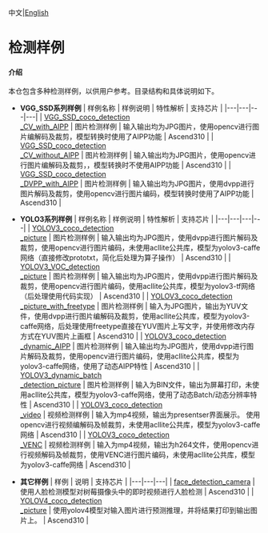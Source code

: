中文|[English](README.md)

# 检测样例

#### 介绍
本仓包含多种检测样例，以供用户参考。目录结构和具体说明如下。    
- **VGG_SSD系列样例**
  | 样例名称  | 样例说明  | 特性解析  | 支持芯片 |
  |---|---|---|---|
  | [VGG_SSD_coco_detection<br>_CV_with_AIPP](./VGG_SSD_coco_detection_CV_with_AIPP)  | 图片检测样例  | 输入输出均为JPG图片，使用opencv进行图片编解码及裁剪，模型转换时使用了AIPP功能  | Ascend310 |
  | [VGG_SSD_coco_detection<br>_CV_without_AIPP](./VGG_SSD_coco_detection_CV_without_AIPP)  | 图片检测样例  | 输入输出均为JPG图片，使用opencv进行图片编解码及裁剪，，模型转换时不使用AIPP功能   | Ascend310 |
  | [VGG_SSD_coco_detection<br>_DVPP_with_AIPP](./VGG_SSD_coco_detection_DVPP_with_AIPP)  | 图片检测样例  |  输入输出均为JPG图片，使用dvpp进行图片解码及裁剪，使用opencv进行图片编码，模型转换时使用了AIPP功能  | Ascend310 |

- **YOLO3系列样例**
  | 样例名称  | 样例说明  | 特性解析  | 支持芯片 |
  |---|---|---|---|
  | [YOLOV3_coco_detection<br>_picture](./YOLOV3_coco_detection_picture)  | 图片检测样例  | 输入输出均为JPG图片，使用dvpp进行图片解码及裁剪，使用opencv进行图片编码，未使用acllite公共库，模型为yolov3-caffe网络（直接修改prototxt，简化后处理为算子操作）  | Ascend310 |
  | [YOLOV3_VOC_detection<br>_picture](./YOLOV3_VOC_detection_picture)  | 图片检测样例  | 输入输出均为JPG图片，使用dvpp进行图片解码及裁剪，使用opencv进行图片编码，使用acllite公共库，模型为yolov3-tf网络（后处理使用代码实现）  | Ascend310 |
  | [YOLOV3_coco_detection<br>_picture_with_freetype](./YOLOV3_coco_detection_picture_with_freetype)  | 图片检测样例  | 输入为JPG图片，输出为YUV文件，使用dvpp进行图片编解码及裁剪，使用acllite公共库，模型为yolov3-caffe网络，后处理使用freetype直接在YUV图片上写文字，并使用修改内存方式在YUV图片上画框  | Ascend310 |
  | [YOLOV3_coco_detection<br>_dynamic_AIPP](./YOLOV3_coco_detection_dynamic_AIPP)  | 图片检测样例  |  输入输出均为JPG图片，使用dvpp进行图片解码及裁剪，使用opencv进行图片编码，使用acllite公共库，模型为yolov3-caffe网络，使用了动态AIPP特性  | Ascend310 |
  | [YOLOV3_dynamic_batch<br>_detection_picture](./YOLOV3_dynamic_batch_detection_picture)  | 图片检测样例  | 输入为BIN文件，输出为屏幕打印，未使用acllite公共库，模型为yolov3-caffe网络，使用了动态Batch/动态分辨率特性 | Ascend310 |
  | [YOLOV3_coco_detection<br>_video](./YOLOV3_coco_detection_video)  | 视频检测样例  | 输入为mp4视频，输出为presentser界面展示。 使用opencv进行视频编解码及帧裁剪，未使用acllite公共库，模型为yolov3-caffe网络 | Ascend310 |
  | [YOLOV3_coco_detection<br>_VENC](./YOLOV3_coco_detection_VENC)  | 视频检测样例  | 输入为mp4视频，输出为h264文件，使用opencv进行视频解码及帧裁剪，使用VENC进行图片编码，未使用acllite公共库，模型为yolov3-caffe网络  | Ascend310 |
   
- **其它样例**
  | 样例  | 说明  | 支持芯片 |
  |---|---|---|
  | [face_detection_camera](./face_detection_camera)  | 使用人脸检测模型对树莓摄像头中的即时视频进行人脸检测  | Ascend310 |
  | [YOLOV4_coco_detection<br>_picture](./YOLOV4_coco_detection_picture)  | 使用yolov4模型对输入图片进行预测推理，并将结果打印到输出图片上。  | Ascend310 |
